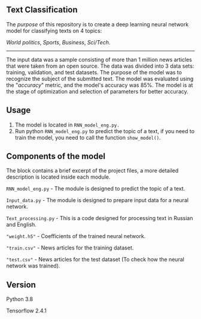 ## Text Classification

The *purpose* of this repository is to create a deep learning neural network model for classifying texts on 4 topics: 

*World politics*, *Sports*, *Business*, *Sci/Tech*.

---
The input data was a sample consisting of more than 1 million news articles that were taken from an open source. The data was divided into 3 data sets: training, validation, and test datasets. The purpose of the model was to recognize the subject of the submitted text. The model was evaluated using the "*accuracy*" metric, and the model's accuracy was 85%. The model is at the stage of optimization and selection of parameters for better accuracy.


## Usage
1. The model is located in `RNN_model_eng.py.`
2. Run python `RNN_model_eng.py` to predict the topic of a text, if you need to train the model, you need to call the function `show_model()`.

## Components of the model

The block contains a brief excerpt of the project files, a more detailed description is located inside each module.


`RNN_model_eng.py` - The module is designed to predict the topic of a text.

`Input_data.py` - The module is designed to prepare input data for a neural network.

`Text_processing.py` - This is a code designed for processing text in Russian and English.

`"weight.h5"` - Coefficients of the trained neural network.

`"train.csv"` - News articles for the training dataset.

`"test.csv"` - News articles for the test dataset (To check how the neural network was trained).


## Version

Python 3.8

Tensorflow 2.4.1
